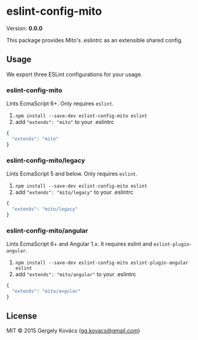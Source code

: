 # eslint-config-mito
Version: **0.0.0**

This package provides Mito's .eslintrc as an extensible shared config.

## Usage

We export three ESLint configurations for your usage.

### eslint-config-mito

Lints EcmaScript 6+. Only requires `eslint`.

1. `npm install --save-dev eslint-config-mito eslint`
2. add `"extends": "mito"` to your .eslintrc
```js
{
  "extends": "mito"
}
```

### eslint-config-mito/legacy

Lints EcmaScript 5 and below. Only requires `eslint`.

1. `npm install --save-dev eslint-config-mito eslint`
2. add `"extends": "mito/legacy"` to your .eslintrc
```js
{
  "extends": "mito/legacy"
}
```

### eslint-config-mito/angular

Lints EcmaScript 6+ and Angular 1.x. It requires eslint and `eslint-plugin-angular`.

1. `npm install --save-dev eslint-config-mito eslint-plugin-angular eslint`
2. add `"extends": "mito/angular"` to your .eslintrc
```js
{
  "extends": "mito/angular"
}
```

## License
MIT © 2015 Gergely Kovács (gg.kovacs@gmail.com)
